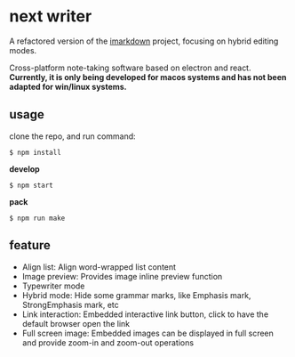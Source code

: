 # next writer

A refactored version of the [imarkdown](https://github.com/ccg1024/IMarkdown) project, focusing on hybrid editing modes.

Cross-platform note-taking software based on electron and react. **Currently, it is only being developed for macos systems and has not been adapted for win/linux systems.**

## usage

clone the repo, and run command:

```shell
$ npm install
```

**develop**

```shell
$ npm start
```

**pack**

```shell
$ npm run make
```

## feature

- Align list: Align word-wrapped list content
- Image preview: Provides image inline preview function
- Typewriter mode
- Hybrid mode: Hide some grammar marks, like Emphasis mark, StrongEmphasis mark, etc
- Link interaction: Embedded interactive link button, click to have the default browser open the link
- Full screen image: Embedded images can be displayed in full screen and provide zoom-in and zoom-out operations
